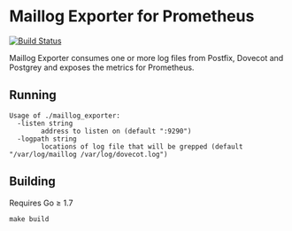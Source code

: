# Maillog Exporter for Prometheus

[![Build Status](https://travis-ci.org/promqueen/maillog_exporter.svg?branch=master)](https://travis-ci.org/promqueen/maillog_exporter)

Maillog Exporter consumes one or more log files from Postfix, Dovecot and Postgrey and exposes the metrics for Prometheus.

## Running

	Usage of ./maillog_exporter:
	  -listen string
	    	address to listen on (default ":9290")
	  -logpath string
	    	locations of log file that will be grepped (default "/var/log/maillog /var/log/dovecot.log")

## Building

Requires Go ≥ 1.7

	make build
